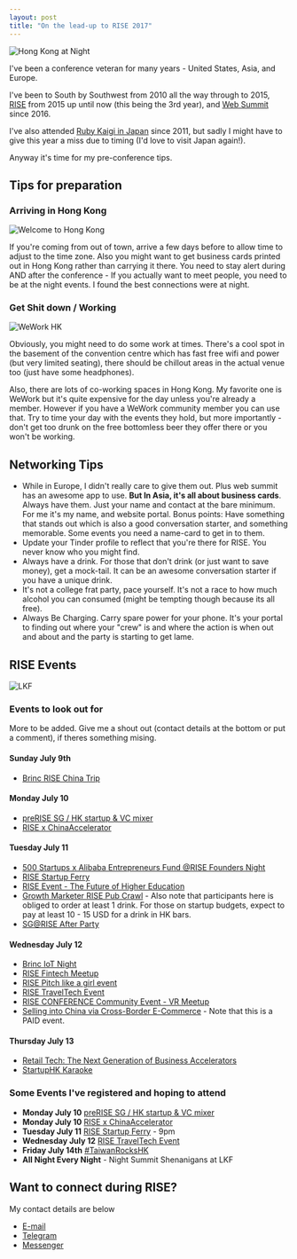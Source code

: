```yaml
---
layout: post
title: "On the lead-up to RISE 2017"
---
```


![Hong Kong at Night](https://images.itinerantfoodie.com/uploads/hong-kong-pics/peaknighttime.png)

I've been a conference veteran for many years - United States, Asia, and Europe.

I've been to South by Southwest from 2010 all the way through to 2015, [RISE](http://www.nolim1t.co/2016/06/06/post-rise-conference-key-takes.html) from 2015 up until now (this being the 3rd year), and [Web Summit](http://www.nolim1t.co/2016/11/21/websummit-2016.html) since 2016.

I've also attended [Ruby Kaigi in Japan](http://www.nolim1t.co/2016/09/12/rubykaigi-2016.html) since 2011, but sadly I might have to give this year a miss due to timing (I'd love to visit Japan again!).

Anyway it's time for my pre-conference tips.

## Tips for preparation

### Arriving in Hong Kong

![Welcome to Hong Kong](https://images.itinerantfoodie.com/uploads/hong-kong-pics/welcome-to-hk.png)

If you're coming from out of town, arrive a few days before to allow time to adjust to the time zone. Also you might want to get business cards printed out in Hong Kong rather than carrying it there. You need to stay alert during AND after the conference - If you actually want to meet people, you need to be at the night events. I found the best connections were at night.

### Get Shit down / Working

![WeWork HK](https://images.itinerantfoodie.com/uploads/hong-kong-pics/hk-wework.jpg)

Obviously, you might need to do some work at times. There's a cool spot in the basement of the convention centre which has fast free wifi and power (but very limited seating), there should be chillout areas in the actual venue too (just have some headphones).

Also, there are lots of co-working spaces in Hong Kong. My favorite one is WeWork but it's quite expensive for the day unless you're already a member. However if you have a WeWork community member you can use that. Try to time your day with the events they hold, but more importantly - don't get too drunk on the free bottomless beer they offer there or you won't be working.


## Networking Tips

* While in Europe, I didn't really care to give them out. Plus web summit has an awesome app to use. **But In Asia, it's all about business cards**. Always have them. Just your name and contact at the bare minimum. For me it's my name, and website portal. Bonus points: Have something that stands out which is also a good conversation starter, and something memorable. Some events you need a name-card to get in to them.
* Update your Tinder profile to reflect that you're there for RISE. You never know who you might find.
* Always have a drink. For those that don't drink (or just want to save money), get a mock-tail. It can be an awesome conversation starter if you have a unique drink.
* It's not a college frat party, pace yourself. It's not a race to how much alcohol you can consumed (might be tempting though because its all free).
* Always Be Charging. Carry spare power for your phone. It's your portal to finding out where your "crew" is and where the action is when out and about and the party is starting to get lame.

## RISE Events

![LKF](https://images.itinerantfoodie.com/uploads/hong-kong-pics/lkf.jpg)

### Events to look out for

More to be added. Give me a shout out (contact details at the bottom or put a comment), if theres something mising.

#### Sunday July 9th

* [Brinc RISE China Trip](https://riseconf.com/china-trip)

#### Monday July 10

* [preRISE SG / HK startup & VC mixer](https://www.eventbrite.sg/e/prerise-sg-hk-startup-vc-mixer-tickets-35449650860)
* [RISE x ChinaAccelerator](https://www.eventbrite.com/e/chinaccelerator-x-wework-launch-across-borders-tickets-35303223893)

#### Tuesday July 11

* [500 Startups x Alibaba Entrepreneurs Fund @RISE Founders Night](https://www.eventbrite.com/e/500-startups-x-alibaba-entrepreneurs-fund-rise-founders-night-tickets-34930324541?aff=es2)
* [RISE Startup Ferry](https://www.eventbrite.hk/e/startupferry-2017-party-by-alivenotdeadcom-tickets-35070216963)
* [RISE Event - The Future of Higher Education](https://www.eventbrite.com/e/rise-community-event-the-future-of-higher-education-tickets-34954164848)
* [Growth Marketer RISE Pub Crawl](https://www.eventbrite.hk/e/the-1st-rise-pub-crawl-for-growth-marketers-by-growthmarketeracademy-tickets-35501192021) - Also note that participants here is obliged to order at least 1 drink. For those on startup budgets, expect to pay at least 10 - 15 USD for a drink in HK bars.
* [SG@RISE After Party](https://www.eventbrite.sg/e/sgrise-after-party-tickets-35031543289)

#### Wednesday July 12

* [Brinc IoT Night](https://www.eventbrite.hk/e/brincs-internet-of-things-night-tickets-35073544917)
* [RISE Fintech Meetup](https://www.eventbrite.com/e/rise-fintech-meetup-tickets-35395918144)
* [RISE Pitch like a girl event](https://www.eventbrite.hk/e/pitch-like-a-girl-rise-tickets-35029601481)
* [RISE TravelTech Event](https://www.eventbrite.hk/e/rise-community-event-traveltech-runway-tickets-35035253386)
* [RISE CONFERENCE Community Event - VR Meetup](https://www.eventbrite.com/e/rise-conference-community-event-vr-meetup-vr-content-development-community-engagement-international-tickets-35516622173)
* [Selling into China via Cross-Border E-Commerce](https://www.eventbrite.com/e/cross-border-ecommerce-into-china-at-rise-conference-tickets-35073885937) - Note that this is a PAID event.

#### Thursday July 13

* [Retail Tech: The Next Generation of Business Accelerators](https://www.eventbrite.hk/e/retail-tech-the-next-generation-of-business-accelerators-tickets-32346478187)
* [StartupHK Karaoke](https://www.eventbrite.com/e/startupshk-presents-startup-karaoke-rise-closing-party-powered-by-alivenotdead-tickets-34460285642)

### Some Events I've registered and hoping to attend

* **Monday July 10** [preRISE SG / HK startup & VC mixer](https://www.eventbrite.sg/e/prerise-sg-hk-startup-vc-mixer-tickets-35449650860)
* **Monday July 10** [RISE x ChinaAccelerator](https://www.eventbrite.com/e/chinaccelerator-x-wework-launch-across-borders-tickets-35303223893)
* **Tuesday July 11** [RISE Startup Ferry](https://www.eventbrite.hk/e/startupferry-2017-party-by-alivenotdeadcom-tickets-35070216963) - 9pm
* **Wednesday July 12** [RISE TravelTech Event](https://www.eventbrite.hk/e/rise-community-event-traveltech-runway-tickets-35035253386)
* **Friday July 14th** [#TaiwanRocksHK](https://www.eventbrite.com/e/taiwanrockshk-registration-35339277731)
* **All Night Every Night** - Night Summit Shenanigans at LKF

## Want to connect during RISE?

My contact details are below

* <i class="fa fa-envelope" aria-hidden="true"></i> [E-mail](https://21.co/barryt/)
* <i class="fa fa-telegram" aria-hidden="true"></i> [Telegram](https://t.me/nolim1t)
* <i class="fa fa-commenting-o" aria-hidden="true"></i> [Messenger](https://m.me/barry.teoh)
